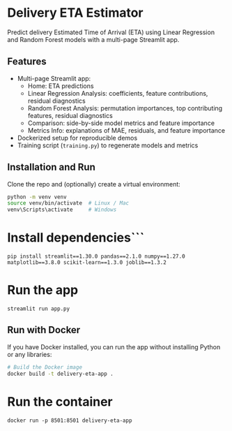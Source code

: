# Delivery ETA Estimator

Predict delivery Estimated Time of Arrival (ETA) using Linear Regression and Random Forest models with a multi-page Streamlit app.

## Features

- Multi-page Streamlit app:
  - Home: ETA predictions
  - Linear Regression Analysis: coefficients, feature contributions, residual diagnostics
  - Random Forest Analysis: permutation importances, top contributing features, residual diagnostics
  - Comparison: side-by-side model metrics and feature importance
  - Metrics Info: explanations of MAE, residuals, and feature importance
- Dockerized setup for reproducible demos
- Training script (`training.py`) to regenerate models and metrics

## Installation and Run

Clone the repo and (optionally) create a virtual environment:

```bash
python -m venv venv
source venv/bin/activate  # Linux / Mac
venv\Scripts\activate     # Windows
```

# Install dependencies```
```pip install streamlit==1.30.0 pandas==2.1.0 numpy==1.27.0 matplotlib==3.8.0 scikit-learn==1.3.0 joblib==1.3.2```


# Run the app
```streamlit run app.py```

## Run with Docker

If you have Docker installed, you can run the app without installing Python or any libraries:

```bash
# Build the Docker image
docker build -t delivery-eta-app .
```
# Run the container
```docker run -p 8501:8501 delivery-eta-app```
